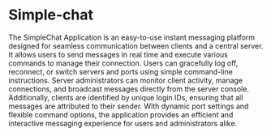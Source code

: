 # Simple-chat
The SimpleChat Application is an easy-to-use instant messaging platform designed for seamless communication between clients and a central server. It allows users to send messages in real time and execute various commands to manage their connection. Users can gracefully log off, reconnect, or switch servers and ports using simple command-line instructions. Server administrators can monitor client activity, manage connections, and broadcast messages directly from the server console. Additionally, clients are identified by unique login IDs, ensuring that all messages are attributed to their sender. With dynamic port settings and flexible command options, the application provides an efficient and interactive messaging experience for users and administrators alike.
